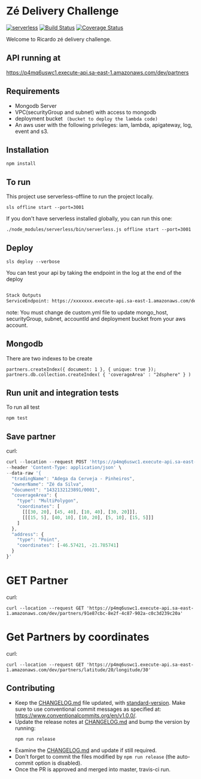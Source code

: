 # Zé Delivery Challenge

[![serverless][sls-image]][sls-url]
[![Build Status][travis-image]][travis-url]
[![Coverage Status][coveralls-image]][coveralls-url]

Welcome to Ricardo zé delivery challenge.

## API running at
https://p4mq6uswc1.execute-api.sa-east-1.amazonaws.com/dev/partners

## Requirements

- Mongodb Server
- VPC(securityGroup and subnet) with access to mongodb
- deployment bucket ` (bucket to deploy the lambda code)`
- An aws user with the following privileges: iam, lambda, apigateway, log, event and s3.

## Installation

```
npm install
```

## To run

This project use serverless-offline to run the project locally.

```
sls offline start --port=3001
```

If you don't have serverless installed globally, you can run this one:

```
./node_modules/serverless/bin/serverless.js offline start --port=3001
```

## Deploy

```
sls deploy --verbose
```

You can test your api by taking the endpoint in the log at the end of the deploy

```bash

Stack Outputs
ServiceEndpoint: https://xxxxxxx.execute-api.sa-east-1.amazonaws.com/dev
```

note: You must change de custom.yml file to update mongo_host, securityGroup, subnet, accountId and deployment bucket from your aws account.

## Mongodb

There are two indexes to be create

```
partners.createIndex({ document: 1 }, { unique: true });
partners.db.collection.createIndex( { 'coverageArea' : "2dsphere" } )
```

## Run unit and integration tests

To run all test

```
npm test
```

## Save partner

curl: 
```js
curl --location --request POST 'https://p4mq6uswc1.execute-api.sa-east-1.amazonaws.com/dev/partners' \
--header 'Content-Type: application/json' \
--data-raw '{
  "tradingName": "Adega da Cerveja - Pinheiros",
  "ownerName": "Zé da Silva",
  "document": "1432132123891/0001",
  "coverageArea": { 
    "type": "MultiPolygon", 
    "coordinates": [
      [[[30, 20], [45, 40], [10, 40], [30, 20]]], 
      [[[15, 5], [40, 10], [10, 20], [5, 10], [15, 5]]]
    ]
  },
  "address": { 
    "type": "Point",
    "coordinates": [-46.57421, -21.785741]
  }
}'

```

# GET Partner

curl: 
```
curl --location --request GET 'https://p4mq6uswc1.execute-api.sa-east-1.amazonaws.com/dev/partners/91e87cbc-8e2f-4c87-902a-c0c3d239c20a'
```

# Get Partners by coordinates
curl: 
```
curl --location --request GET 'https://p4mq6uswc1.execute-api.sa-east-1.amazonaws.com/dev/partners/latitude/20/longitude/30'
```


## Contributing

- Keep the [CHANGELOG.md](CHANGELOG.md) file updated, with [standard-version](https://github.com/conventional-changelog/standard-version). Make sure to use conventional commit messages as specified at: https://www.conventionalcommits.org/en/v1.0.0/.
- Update the release notes at [CHANGELOG.md](CHANGELOG.md) and bump the version by running:
  ```
  npm run release
  ```
- Examine the [CHANGELOG.md](CHANGELOG.md) and update if still required.
- Don't forget to commit the files modified by `npm run release` (the auto-commit option is disabled).
- Once the PR is approved and merged into master, travis-ci run.

[sls-image]: http://public.serverless.com/badges/v3.svg
[sls-url]: http://www.serverless.com
[travis-image]: https://travis-ci.com/ricardo-lino/test-ze-delivery.svg?token=aJRRfnEXpnSoXxWf96zv&branch=master
[travis-url]: https://travis-ci.com/github/ricardo-lino/test-ze-delivery
[coveralls-image]: https://coveralls.io/repos/github/ricardo-lino/test-ze-delivery/badge.svg?branch=master
[coveralls-url]: https://coveralls.io/github/ricardo-lino/test-ze-delivery?branch=master
